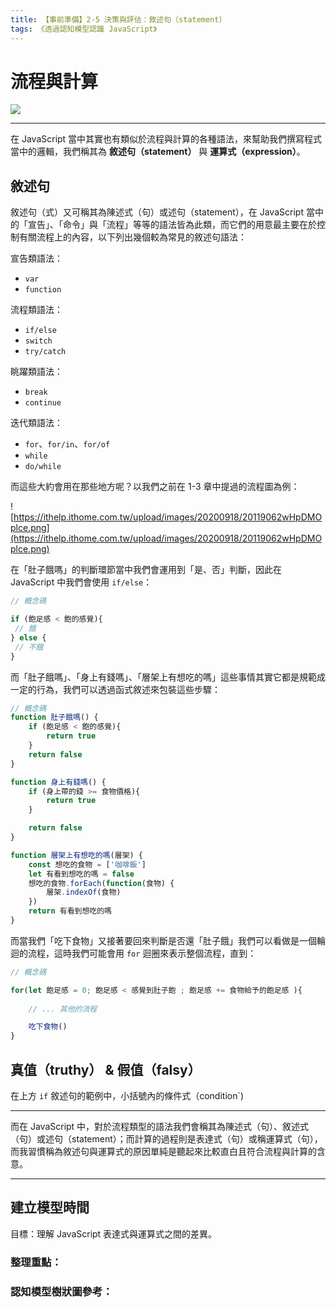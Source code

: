 ```yaml
---
title: 【事前準備】2-5 決策與評估：敘述句（statement）
tags: 《透過認知模型認識 JavaScript》
---
```


# 流程與計算

![](https://i.imgur.com/CkS5qNf.jpg)


---

在 JavaScript 當中其實也有類似於流程與計算的各種語法，來幫助我們撰寫程式當中的邏輯，我們稱其為 **敘述句（statement）** 與 **運算式（expression）**。

## 敘述句

敘述句（式）又可稱其為陳述式（句）或述句（statement），在 JavaScript 當中的「宣告」、「命令」與「流程」等等的語法皆為此類，而它們的用意最主要在於控制有關流程上的內容，以下列出幾個較為常見的敘述句語法：

宣告類語法：
- `var`
- `function`

流程類語法：
- `if/else`
- `switch`
- `try/catch`

眺躍類語法：
- `break`
- `continue`

迭代類語法：
- `for`、`for/in`、`for/of`
- `while`
- `do/while`

而這些大約會用在那些地方呢？以我們之前在 1-3 章中提過的流程圖為例：

![https://ithelp.ithome.com.tw/upload/images/20200918/20119062wHpDMOplce.png](https://ithelp.ithome.com.tw/upload/images/20200918/20119062wHpDMOplce.png)

在「肚子餓嗎」的判斷環節當中我們會運用到「是、否」判斷，因此在 JavaScript 中我們會使用 `if/else`：

```js
// 概念碼

if (飽足感 < 飽的感覺){
 // 餓
} else {
 // 不餓
}
```

而「肚子餓嗎」、「身上有錢嗎」、「層架上有想吃的嗎」這些事情其實它都是規範成一定的行為，我們可以透過函式敘述來包裝這些步驟：

```js
// 概念碼
function 肚子餓嗎() {
    if (飽足感 < 飽的感覺){
        return true
    } 
    return false
}

function 身上有錢嗎() {
    if (身上帶的錢 >= 食物價格){
        return true
    }

    return false
}

function 層架上有想吃的嗎(層架) {
    const 想吃的食物 = ['咖啡飯']
    let 有看到想吃的嗎 = false
    想吃的食物.forEach(function(食物) {
        層架.indexOf(食物)
    })
    return 有看到想吃的嗎
}
```




而當我們「吃下食物」又接著要回來判斷是否還「肚子餓」我們可以看做是一個輪迴的流程，這時我們可能會用 `for` 迴圈來表示整個流程，直到：

```js
// 概念碼

for(let 飽足感 = 0; 飽足感 < 感覺到肚子飽 ; 飽足感 += 食物給予的飽足感 ){
    
    // ... 其他的流程

    吃下食物()
}
```



## 真值（truthy） & 假值（falsy）

在上方 `if` 敘述句的範例中，小括號內的條件式（condition`)





---

而在 JavaScript 中，對於流程類型的語法我們會稱其為陳述式（句）、敘述式（句）或述句（statement）；而計算的過程則是表達式（句）或稱運算式（句），而我習慣稱為敘述句與運算式的原因單純是聽起來比較直白且符合流程與計算的含意。

---

## 建立模型時間
目標：理解 JavaScript 表達式與運算式之間的差異。

### 整理重點：

### 認知模型樹狀圖參考：
